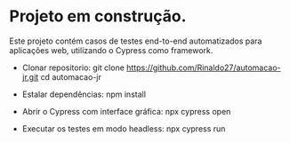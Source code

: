 # Projeto em construção.

Este projeto contém casos de testes end-to-end automatizados para aplicações web, utilizando o Cypress como framework.

* Clonar repositorio: 
git clone https://github.com/Rinaldo27/automacao-jr.git
cd automacao-jr

* Estalar dependências:
 npm install

* Abrir o Cypress com interface gráfica:
npx cypress open

* Executar os testes em modo headless:
npx cypress run


